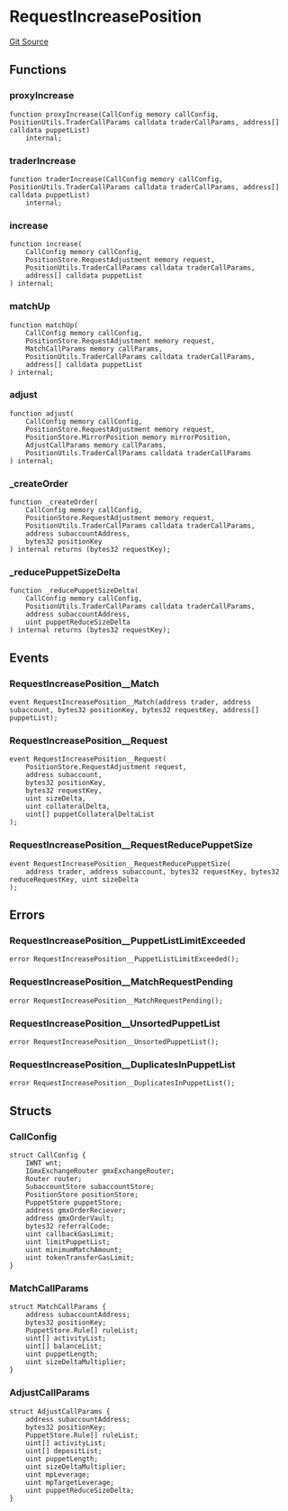 # RequestIncreasePosition
[Git Source](https://github.com/GMX-Blueberry-Club/puppet-contracts/blob/9c0e4bd812e2fadc24247bdb9759d2c34c92a190/src/position/logic/RequestIncreasePosition.sol)


## Functions
### proxyIncrease


```solidity
function proxyIncrease(CallConfig memory callConfig, PositionUtils.TraderCallParams calldata traderCallParams, address[] calldata puppetList)
    internal;
```

### traderIncrease


```solidity
function traderIncrease(CallConfig memory callConfig, PositionUtils.TraderCallParams calldata traderCallParams, address[] calldata puppetList)
    internal;
```

### increase


```solidity
function increase(
    CallConfig memory callConfig,
    PositionStore.RequestAdjustment memory request,
    PositionUtils.TraderCallParams calldata traderCallParams,
    address[] calldata puppetList
) internal;
```

### matchUp


```solidity
function matchUp(
    CallConfig memory callConfig,
    PositionStore.RequestAdjustment memory request,
    MatchCallParams memory callParams,
    PositionUtils.TraderCallParams calldata traderCallParams,
    address[] calldata puppetList
) internal;
```

### adjust


```solidity
function adjust(
    CallConfig memory callConfig,
    PositionStore.RequestAdjustment memory request,
    PositionStore.MirrorPosition memory mirrorPosition,
    AdjustCallParams memory callParams,
    PositionUtils.TraderCallParams calldata traderCallParams
) internal;
```

### _createOrder


```solidity
function _createOrder(
    CallConfig memory callConfig,
    PositionStore.RequestAdjustment memory request,
    PositionUtils.TraderCallParams calldata traderCallParams,
    address subaccountAddress,
    bytes32 positionKey
) internal returns (bytes32 requestKey);
```

### _reducePuppetSizeDelta


```solidity
function _reducePuppetSizeDelta(
    CallConfig memory callConfig,
    PositionUtils.TraderCallParams calldata traderCallParams,
    address subaccountAddress,
    uint puppetReduceSizeDelta
) internal returns (bytes32 requestKey);
```

## Events
### RequestIncreasePosition__Match

```solidity
event RequestIncreasePosition__Match(address trader, address subaccount, bytes32 positionKey, bytes32 requestKey, address[] puppetList);
```

### RequestIncreasePosition__Request

```solidity
event RequestIncreasePosition__Request(
    PositionStore.RequestAdjustment request,
    address subaccount,
    bytes32 positionKey,
    bytes32 requestKey,
    uint sizeDelta,
    uint collateralDelta,
    uint[] puppetCollateralDeltaList
);
```

### RequestIncreasePosition__RequestReducePuppetSize

```solidity
event RequestIncreasePosition__RequestReducePuppetSize(
    address trader, address subaccount, bytes32 requestKey, bytes32 reduceRequestKey, uint sizeDelta
);
```

## Errors
### RequestIncreasePosition__PuppetListLimitExceeded

```solidity
error RequestIncreasePosition__PuppetListLimitExceeded();
```

### RequestIncreasePosition__MatchRequestPending

```solidity
error RequestIncreasePosition__MatchRequestPending();
```

### RequestIncreasePosition__UnsortedPuppetList

```solidity
error RequestIncreasePosition__UnsortedPuppetList();
```

### RequestIncreasePosition__DuplicatesInPuppetList

```solidity
error RequestIncreasePosition__DuplicatesInPuppetList();
```

## Structs
### CallConfig

```solidity
struct CallConfig {
    IWNT wnt;
    IGmxExchangeRouter gmxExchangeRouter;
    Router router;
    SubaccountStore subaccountStore;
    PositionStore positionStore;
    PuppetStore puppetStore;
    address gmxOrderReciever;
    address gmxOrderVault;
    bytes32 referralCode;
    uint callbackGasLimit;
    uint limitPuppetList;
    uint minimumMatchAmount;
    uint tokenTransferGasLimit;
}
```

### MatchCallParams

```solidity
struct MatchCallParams {
    address subaccountAddress;
    bytes32 positionKey;
    PuppetStore.Rule[] ruleList;
    uint[] activityList;
    uint[] balanceList;
    uint puppetLength;
    uint sizeDeltaMultiplier;
}
```

### AdjustCallParams

```solidity
struct AdjustCallParams {
    address subaccountAddress;
    bytes32 positionKey;
    PuppetStore.Rule[] ruleList;
    uint[] activityList;
    uint[] depositList;
    uint puppetLength;
    uint sizeDeltaMultiplier;
    uint mpLeverage;
    uint mpTargetLeverage;
    uint puppetReduceSizeDelta;
}
```

